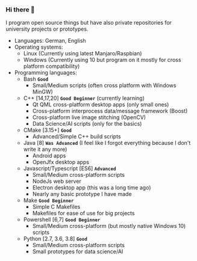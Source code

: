 ### Hi there 👋

<!--
**AnonymerNiklasistanonym/AnonymerNiklasistanonym** is a ✨ _special_ ✨ repository because its `README.md` (this file) appears on your GitHub profile.

Here are some ideas to get you started:

- 🔭 I’m currently working on ...
- 🌱 I’m currently learning ...
- 👯 I’m looking to collaborate on ...
- 🤔 I’m looking for help with ...
- 💬 Ask me about ...
- 📫 How to reach me: ...
- 😄 Pronouns: ...
- ⚡ Fun fact: ...
-->

I program open source things but have also private repositories for university projects or prototypes.

- Languages: German, English
- Operating systems:
  - Linux (Currently using latest Manjaro/Raspbian)
  - Windows (Currently using 10 but program on it mostly for cross platform compatibility)
- Programming languages:
  - Bash **`Good`**
    - Small/Medium scripts (often cross platform with Windows MinGW)
  - C++ [14,17,20] **`Good Beginner`** (currently learning)
    - Qt QML cross-platform desktop apps (only small ones)
    - Cross-platform interprocess data/message framework (Boost)
    - Cross-platform live image stitching (OpenCV)
    - Data Science/AI scripts (only for the basics)
  - CMake [3.15+] **`Good`**
    - Advanced/Simple C++ build scripts
  - Java [8] **`Was Advanced`** (I feel like I forgot everything because I don't write it any more)
    - Android apps
    - OpenJfx desktop apps
  - Javascript/Typescript [ES6] **`Advanced`**
    - Small/Medium cross-platform scripts
    - NodeJs web server
    - Electron desktop app (this was a long time ago)
    - Nearly any basic prototype I have made
  - Make **`Good Beginner`**
    - Simple C Makefiles
    - Makefiles for ease of use for big projects
  - Powershell [6,7] **`Good Beginner`**
    - Small/Medium cross-platform (but mostly native Windows 10) scripts
  - Python [2.7, 3.6, 3.8] **`Good`**
    - Small/Medium cross-platform scripts
    - Small prototypes for data science/AI
